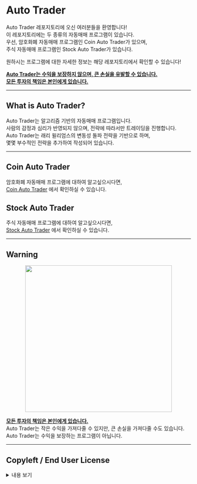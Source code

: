 # Auto Trader

Auto Trader 레포지토리에 오신 여러분들을 환영합니다!  
이 레포지토리에는 두 종류의 자동매매 프로그램이 있습니다.  
우선, 암호화폐 자동매매 프로그램인 Coin Auto Trader가 있으며,  
주식 자동매매 프로그램인 Stock Auto Trader가 있습니다.  

원하시는 프로그램에 대한 자세한 정보는 해당 레포지토리에서 확인할 수 있습니다!  

<ins>**Auto Trader는 수익을 보장하지 않으며, 큰 손실을 유발할 수 있습니다.**</ins>  
<ins>**모든 투자의 책임은 본인에게 있습니다.**</ins>  

---

## What is Auto Trader?

Auto Trader는 알고리즘 기반의 자동매매 프로그램입니다.  
사람의 감정과 심리가 반영되지 않으며, 전략에 따라서만 트레이딩을 진행합니다.  
Auto Trader는 래리 윌리엄스의 변동성 돌파 전략을 기반으로 하며,  
몇몇 부수적인 전략을 추가하여 작성되어 있습니다.  

---

## Coin Auto Trader

암호화폐 자동매매 프로그램에 대하여 알고싶으시다면,  
[Coin Auto Trader](https://github.com/7dudtj/AutoTrader/tree/main/CoinAutoTrader) 에서 확인하실 수 있습니다.

## Stock Auto Trader

주식 자동매매 프로그램에 대하여 알고싶으시다면,  
[Stock Auto Trader](https://github.com/7dudtj/AutoTrader/tree/main/StockAutoTrader) 에서 확인하실 수 있습니다.

---

## Warning

<p align="center">
  <img width="400" src="https://user-images.githubusercontent.com/67851701/174976264-43524462-13e8-4dda-b66d-2278297aa9a4.jpg">
</p> 

<ins>**모든 투자의 책임은 본인에게 있습니다.**</ins>  
Auto Trader는 작은 수익을 가져다줄 수 있지만, 큰 손실을 가져다줄 수도 있습니다.  
Auto Trader는 수익을 보장하는 프로그램이 아닙니다.  

---

## Copyleft / End User License
<details>
<summary>
내용 보기
</summary>
<div markdown="1">
<img align="right" src="http://opensource.org/trademarks/opensource/OSI-Approved-License-100x137.png">

The class is licensed under the [MIT License](http://opensource.org/licenses/MIT):

Copyright &copy; 2021 [7dudtj](https://github.com/7dudtj).

Permission is hereby granted, free of charge, to any person obtaining a copy of this software and associated documentation files (the "Software"), to deal in the Software without restriction, including without limitation the rights to use, copy, modify, merge, publish, distribute, sublicense, and/or sell copies of the Software, and to permit persons to whom the Software is furnished to do so, subject to the following conditions:

The above copyright notice and this permission notice shall be included in all copies or substantial portions of the Software.

THE SOFTWARE IS PROVIDED "AS IS", WITHOUT WARRANTY OF ANY KIND, EXPRESS OR IMPLIED, INCLUDING BUT NOT LIMITED TO THE WARRANTIES OF MERCHANTABILITY, FITNESS FOR A PARTICULAR PURPOSE AND NONINFRINGEMENT. IN NO EVENT SHALL THE AUTHORS OR COPYRIGHT HOLDERS BE LIABLE FOR ANY CLAIM, DAMAGES OR OTHER LIABILITY, WHETHER IN AN ACTION OF CONTRACT, TORT OR OTHERWISE, ARISING FROM, OUT OF OR IN CONNECTION WITH THE SOFTWARE OR THE USE OR OTHER DEALINGS IN THE SOFTWARE.
  </div>
  </details>
